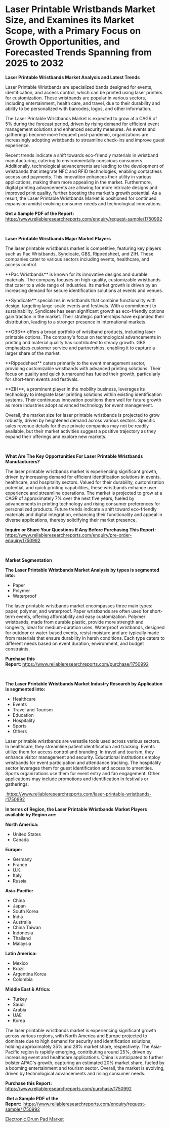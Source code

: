 <p><h1>Laser Printable Wristbands Market Size, and Examines its Market Scope, with a Primary Focus on Growth Opportunities, and Forecasted Trends Spanning from 2025 to 2032</h1></p><p><strong>Laser Printable Wristbands Market Analysis and Latest Trends</strong></p>
<p><p>Laser Printable Wristbands are specialized bands designed for events, identification, and access control, which can be printed using laser printers for customization. These wristbands are popular in various sectors, including entertainment, health care, and travel, due to their durability and ability to be personalized with barcodes, logos, and other information.</p><p>The Laser Printable Wristbands Market is expected to grow at a CAGR of 5% during the forecast period, driven by rising demand for efficient event management solutions and enhanced security measures. As events and gatherings become more frequent post-pandemic, organizations are increasingly adopting wristbands to streamline check-ins and improve guest experience.</p><p>Recent trends indicate a shift towards eco-friendly materials in wristband manufacturing, catering to environmentally conscious consumers. Additionally, technological advancements are leading to the development of wristbands that integrate NFC and RFID technologies, enabling contactless access and payments. This innovation enhances their utility in various applications, making them more appealing in the market. Furthermore, digital printing advancements are allowing for more intricate designs and improved print quality, further boosting the market's growth potential. As a result, the Laser Printable Wristbands Market is positioned for continued expansion amidst evolving consumer needs and technological innovations.</p></p>
<p><strong>Get a Sample PDF of the Report:&nbsp;</strong> <a href="https://www.reliableresearchreports.com/enquiry/request-sample/1750992?utm_campaign=2221&utm_medium=2&utm_source=Github&utm_content=ia&utm_term=07022025&utm_id=laser-printable-wristbands">https://www.reliableresearchreports.com/enquiry/request-sample/1750992</a></p>
<p>&nbsp;</p>
<p><strong>Laser Printable Wristbands Major Market Players</strong></p>
<p><p>The laser printable wristbands market is competitive, featuring key players such as Pac Wristbands, Syndicate, GBS, Rippedsheet, and ZIH. These companies cater to various sectors including events, healthcare, and access control.</p><p>**Pac Wristbands** is known for its innovative designs and durable materials. The company focuses on high-quality, customizable wristbands that cater to a wide range of industries. Its market growth is driven by an increasing demand for secure identification solutions at events and venues. </p><p>**Syndicate** specializes in wristbands that combine functionality with design, targeting large-scale events and festivals. With a commitment to sustainability, Syndicate has seen significant growth as eco-friendly options gain traction in the market. Their strategic partnerships have expanded their distribution, leading to a stronger presence in international markets.</p><p>**GBS** offers a broad portfolio of wristband products, including laser printable options. The company's focus on technological advancements in printing and material quality has contributed to steady growth. GBS emphasizes customer service and partnerships, enabling it to capture a larger share of the market.</p><p>**Rippedsheet** caters primarily to the event management sector, providing customizable wristbands with advanced printing solutions. Their focus on quality and quick turnaround has fueled their growth, particularly for short-term events and festivals.</p><p>**ZIH**, a prominent player in the mobility business, leverages its technology to integrate laser printing solutions within existing identification systems. Their continuous innovation positions them well for future growth as more industries adopt advanced technology for event management.</p><p>Overall, the market size for laser printable wristbands is projected to grow robustly, driven by heightened demand across various sectors. Specific sales revenue details for these private companies may not be readily available, but their market activities suggest a positive trajectory as they expand their offerings and explore new markets.</p></p>
<p>&nbsp;</p>
<p><strong>What Are The Key Opportunities For Laser Printable Wristbands Manufacturers?</strong></p>
<p><p>The laser printable wristbands market is experiencing significant growth, driven by increasing demand for efficient identification solutions in events, healthcare, and hospitality sectors. Valued for their durability, customization potential, and quick printing capabilities, these wristbands enhance user experience and streamline operations. The market is projected to grow at a CAGR of approximately 7% over the next five years, fueled by advancements in printing technology and rising consumer preferences for personalized products. Future trends indicate a shift toward eco-friendly materials and digital integration, enhancing their functionality and appeal in diverse applications, thereby solidifying their market presence.</p></p>
<p><strong>Inquire or Share Your Questions If Any Before Purchasing This Report:</strong> <a href="https://www.reliableresearchreports.com/enquiry/pre-order-enquiry/1750992?utm_campaign=2221&utm_medium=2&utm_source=Github&utm_content=ia&utm_term=07022025&utm_id=laser-printable-wristbands">https://www.reliableresearchreports.com/enquiry/pre-order-enquiry/1750992</a></p>
<p>&nbsp;</p>
<p><strong>Market Segmentation</strong></p>
<p><strong>The Laser Printable Wristbands Market Analysis by types is segmented into:</strong></p>
<p><ul><li>Paper</li><li>Polymer</li><li>Waterproof</li></ul></p>
<p><p>The laser printable wristbands market encompasses three main types: paper, polymer, and waterproof. Paper wristbands are often used for short-term events, offering affordability and easy customization. Polymer wristbands, made from durable plastic, provide more strength and longevity, ideal for medium-duration uses. Waterproof wristbands, designed for outdoor or water-based events, resist moisture and are typically made from materials that ensure durability in harsh conditions. Each type caters to different needs based on event duration, environment, and budget constraints.</p></p>
<p><strong>Purchase this Report:&nbsp;</strong><a href="https://www.reliableresearchreports.com/purchase/1750992?utm_campaign=2221&utm_medium=2&utm_source=Github&utm_content=ia&utm_term=07022025&utm_id=laser-printable-wristbands">https://www.reliableresearchreports.com/purchase/1750992</a></p>
<p>&nbsp;</p>
<p><strong>The Laser Printable Wristbands Market Industry Research by Application is segmented into:</strong></p>
<p><ul><li>Healthcare</li><li>Events</li><li>Travel and Tourism</li><li>Education</li><li>Hospitality</li><li>Sports</li><li>Others</li></ul></p>
<p><p>Laser printable wristbands are versatile tools used across various sectors. In healthcare, they streamline patient identification and tracking. Events utilize them for access control and branding. In travel and tourism, they enhance visitor management and security. Educational institutions employ wristbands for event participation and attendance tracking. The hospitality sector leverages them for guest identification and access to amenities. Sports organizations use them for event entry and fan engagement. Other applications may include promotions and identification in festivals or gatherings.</p></p>
<p><a href="https://www.reliableresearchreports.com/laser-printable-wristbands-r1750992?utm_campaign=2221&utm_medium=2&utm_source=Github&utm_content=ia&utm_term=07022025&utm_id=laser-printable-wristbands">&nbsp;https://www.reliableresearchreports.com/laser-printable-wristbands-r1750992</a></p>
<p><strong>In terms of Region, the Laser Printable Wristbands Market Players available by Region are:</strong></p>
<p>
    <p> <strong> North America: </strong>
        <ul>
            <li>United States</li>
            <li>Canada</li>
        </ul>
        </p> 
    <p> <strong> Europe: </strong>
        <ul>
            <li>Germany</li>
            <li>France</li>
            <li>U.K.</li>
            <li>Italy</li>
            <li>Russia</li>
        </ul>
        </p> 
    <p> <strong> Asia-Pacific: </strong>
        <ul>
            <li>China</li>
            <li>Japan</li>
            <li>South Korea</li>
            <li>India</li>
            <li>Australia</li>
            <li>China Taiwan</li>
            <li>Indonesia</li>
            <li>Thailand</li>
            <li>Malaysia</li>
        </ul>
        </p> 
    <p> <strong> Latin America: </strong>
        <ul>
            <li>Mexico</li>
            <li>Brazil</li>
            <li>Argentina Korea</li>
            <li>Colombia</li>
        </ul>
        </p> 
    <p> <strong> Middle East & Africa: </strong>
        <ul>
            <li>Turkey</li>
            <li>Saudi</li>
            <li>Arabia</li>
            <li>UAE</li>
            <li>Korea</li>
        </ul>
    </p>
    </p>
<p><p>The laser printable wristbands market is experiencing significant growth across various regions, with North America and Europe projected to dominate due to high demand for security and identification solutions, holding approximately 35% and 28% market share, respectively. The Asia-Pacific region is rapidly emerging, contributing around 25%, driven by increasing event and healthcare applications. China is anticipated to further bolster APAC's growth, capturing an estimated 20% market share, fueled by a booming entertainment and tourism sector. Overall, the market is evolving, driven by technological advancements and rising consumer needs.</p></p>
<p><strong>Purchase this Report: </strong><a href="https://www.reliableresearchreports.com/purchase/1750992?utm_campaign=2221&utm_medium=2&utm_source=Github&utm_content=ia&utm_term=07022025&utm_id=laser-printable-wristbands">https://www.reliableresearchreports.com/purchase/1750992</a></p>
<p>&nbsp;<strong>Get a Sample PDF of the Report:&nbsp;&nbsp;</strong><a href="https://www.reliableresearchreports.com/enquiry/request-sample/1750992?utm_campaign=2221&utm_medium=2&utm_source=Github&utm_content=ia&utm_term=07022025&utm_id=laser-printable-wristbands">https://www.reliableresearchreports.com/enquiry/request-sample/1750992</a></p>
<p><strong></strong></p>
<p><p><a href="https://github.com/klindsey95/Market-Research-Report-List-1/blob/main/electronic-drum-pad-market.md?utm_campaign=2221&utm_medium=2&utm_source=Github&utm_content=ia&utm_term=07022025&utm_id=laser-printable-wristbands">Electronic Drum Pad Market</a></p></p>